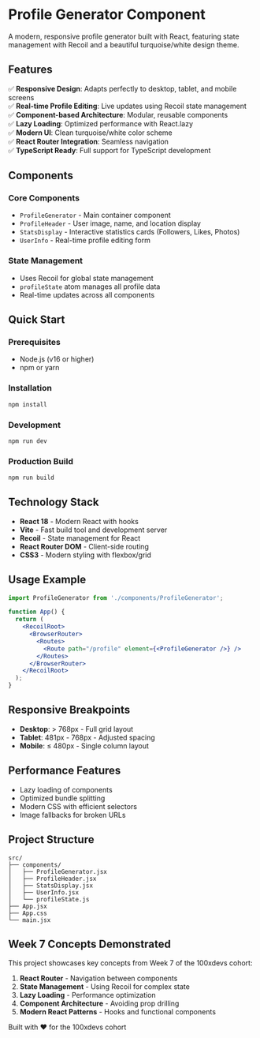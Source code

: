 # Profile Generator Component

A modern, responsive profile generator built with React, featuring state management with Recoil and a beautiful turquoise/white design theme.

## Features

✅ **Responsive Design**: Adapts perfectly to desktop, tablet, and mobile screens  
✅ **Real-time Profile Editing**: Live updates using Recoil state management  
✅ **Component-based Architecture**: Modular, reusable components  
✅ **Lazy Loading**: Optimized performance with React.lazy  
✅ **Modern UI**: Clean turquoise/white color scheme  
✅ **React Router Integration**: Seamless navigation  
✅ **TypeScript Ready**: Full support for TypeScript development

## Components

### Core Components
- `ProfileGenerator` - Main container component
- `ProfileHeader` - User image, name, and location display
- `StatsDisplay` - Interactive statistics cards (Followers, Likes, Photos)
- `UserInfo` - Real-time profile editing form

### State Management
- Uses Recoil for global state management
- `profileState` atom manages all profile data
- Real-time updates across all components

## Quick Start

### Prerequisites
- Node.js (v16 or higher)
- npm or yarn

### Installation
```bash
npm install
```

### Development
```bash
npm run dev
```

### Production Build
```bash
npm run build
```

## Technology Stack

- **React 18** - Modern React with hooks
- **Vite** - Fast build tool and development server
- **Recoil** - State management for React
- **React Router DOM** - Client-side routing
- **CSS3** - Modern styling with flexbox/grid

## Usage Example

```jsx
import ProfileGenerator from './components/ProfileGenerator';

function App() {
  return (
    <RecoilRoot>
      <BrowserRouter>
        <Routes>
          <Route path="/profile" element={<ProfileGenerator />} />
        </Routes>
      </BrowserRouter>
    </RecoilRoot>
  );
}
```

## Responsive Breakpoints

- **Desktop**: > 768px - Full grid layout
- **Tablet**: 481px - 768px - Adjusted spacing
- **Mobile**: ≤ 480px - Single column layout

## Performance Features

- Lazy loading of components
- Optimized bundle splitting
- Modern CSS with efficient selectors
- Image fallbacks for broken URLs

## Project Structure

```
src/
├── components/
│   ├── ProfileGenerator.jsx
│   ├── ProfileHeader.jsx
│   ├── StatsDisplay.jsx
│   ├── UserInfo.jsx
│   └── profileState.js
├── App.jsx
├── App.css
└── main.jsx
```

## Week 7 Concepts Demonstrated

This project showcases key concepts from Week 7 of the 100xdevs cohort:

1. **React Router** - Navigation between components
2. **State Management** - Using Recoil for complex state
3. **Lazy Loading** - Performance optimization
4. **Component Architecture** - Avoiding prop drilling
5. **Modern React Patterns** - Hooks and functional components

Built with ❤️ for the 100xdevs cohort
